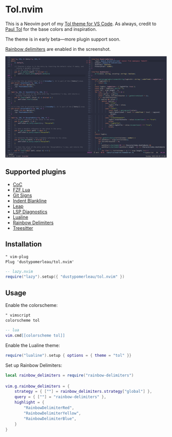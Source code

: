 # Tol.nvim

This is a Neovim port of my [Tol theme for VS Code](https://github.com/dustypomerleau/tol).
As always, credit to [Paul Tol](https://personal.sron.nl/~pault/) for the base colors and inspiration.

The theme is in early beta—more plugin support soon.

[Rainbow delimiters][] are enabled in the screenshot.

![Tol screenshot](images/tol.png)

## Supported plugins

- [CoC][]
- [FZF Lua][]
- [Git Signs][]
- [Indent Blankline][]
- [Leap][]
- [LSP Diagnostics][]
- [Lualine][]
- [Rainbow Delimiters][]
- [Treesitter][]
  <!-- - [aerial.nvim](https://github.com/stevearc/aerial.nvim) -->
  <!-- - [BufferLine](https://github.com/akinsho/nvim-bufferline.lua) -->
  <!-- - [Dashboard](https://github.com/glepnir/dashboard-nvim) -->
  <!-- - [Git Gutter](https://github.com/airblade/vim-gitgutter) -->
  <!-- - [headlines.nvim](https://github.com/lukas-reineke/headlines.nvim) -->
  <!-- - [Lsp Saga](https://github.com/glepnir/lspsaga.nvim) -->
  <!-- - [LSP Trouble](https://github.com/folke/lsp-trouble.nvim) -->
  <!-- - [mini.nvim](https://github.com/echasnovski/mini.nvim) -->
  <!-- - [Neogit](https://github.com/TimUntersberger/neogit) -->
  <!-- - [nvim-notify](https://github.com/rcarriga/nvim-notify) -->
  <!-- - [Nvim-Tree.lua](https://github.com/kyazdani42/nvim-tree.lua) -->
  <!-- - [Telescope.nvim](https://github.com/nvim-telescope/telescope.nvim) -->
  <!-- - [vim-which-key](https://github.com/liuchengxu/vim-which-key) -->

## Installation

```vim
" vim-plug
Plug 'dustypomerleau/tol.nvim'
```

```lua
-- lazy.nvim
require("lazy").setup({ "dustypomerleau/tol.nvim" })
```

## Usage

Enable the colorscheme:

```vim
" vimscript
colorscheme tol
```

```lua
-- lua
vim.cmd[[colorscheme tol]]
```

Enable the Lualine theme:

```lua
require("lualine").setup { options = { theme = "tol" }}
```

Set up Rainbow Delimiters:

```lua
local rainbow_delimiters = require("rainbow-delimiters")

vim.g.rainbow_delimiters = {
    strategy = { [""] = rainbow_delimiters.strategy["global"] },
    query = { [""] = "rainbow-delimiters" },
    highlight = {
        "RainbowDelimiterRed",
        "RainbowDelimiterYellow",
        "RainbowDelimiterBlue",
    }
}
```

[CoC]: https://github.com/neoclide/coc.nvim
[FZF Lua]: https://github.com/ibhagwan/fzf-lua
[Git Signs]: https://github.com/lewis6991/gitsigns.nvim
[Indent Blankline]: https://github.com/lukas-reineke/indent-blankline.nvim
[Leap]: https://github.com/ggandor/leap.nvim
[LSP Diagnostics]: https://neovim.io/doc/user/lsp.html
[Lualine]: https://github.com/hoob3rt/lualine.nvim
[Rainbow Delimiters]: https://github.com/HiPhish/rainbow-delimiters.nvim
[Treesitter]: https://github.com/nvim-treesitter/nvim-treesitter
